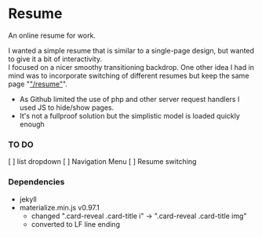 Resume
======

An online resume for work.

I wanted a simple resume that is similar to a single-page design, but wanted to give it a bit of interactivity.  
I focused on a nicer smoothy transitioning backdrop.
One other idea I had in mind was to incorporate switching of different resumes but keep the same page "["/resume"](http://nanosmasher.github.io/resume)".  
 - As Github limited the use of php and other server request handlers I used JS to hide/show pages.
 - It's not a fullproof solution but the simplistic model is loaded quickly enough

### TO DO

[ ] list dropdown
[ ] Navigation Menu
[ ] Resume switching
 
### Dependencies

 - jekyll
 - materialize.min.js v0.97.1
   - changed ".card-reveal .card-title i" -> ".card-reveal .card-title img"
   - converted to LF line ending